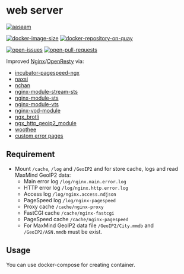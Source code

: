 # web server

[![aasaam](https://flat.badgen.net/badge/aasaam/software%20development%20group/0277bd?labelColor=000000&icon=https%3A%2F%2Fcdn.jsdelivr.net%2Fgh%2Faasaam%2Finformation%2Flogo%2Faasaam.svg)](https://github.com/aasaam)

[![docker-image-size](https://flat.badgen.net/docker/size/aasaam/web-server)](https://hub.docker.com/r/aasaam/web-server)
[![docker-repository-on-quay](https://flat.badgen.net/badge/quay.io/repo/cyan)](https://quay.io/repository/aasaam/web-server)

[![open-issues](https://flat.badgen.net/github/open-issues/aasaam/web-server)](https://github.com/aasaam/web-server/issues)
[![open-pull-requests](https://flat.badgen.net/github/open-prs/aasaam/web-server)](https://github.com/aasaam/web-server/pulls)

Improved [Nginx](http://nginx.org/)/[OpenResty](https://openresty.org/en/) via:

* [incubator-pagespeed-ngx](https://github.com/apache/incubator-pagespeed-ngx)
* [naxsi](https://github.com/nbs-system/naxsi)
* [nchan](https://github.com/slact/nchan)
* [nginx-module-stream-sts](https://github.com/vozlt/nginx-module-stream-sts)
* [nginx-module-sts](https://github.com/vozlt/nginx-module-sts)
* [nginx-module-vts](https://github.com/vozlt/nginx-module-vts)
* [nginx-vod-module](https://github.com/kaltura/nginx-vod-module)
* [ngx_brotli](https://github.com/google/ngx_brotli)
* [ngx_http_geoip2_module](https://github.com/leev/ngx_http_geoip2_module)
* [woothee](http://woothee.github.io)
* [custom error pages](https://aasaam.github.io/error-pages)

## Requirement

* Mount `/cache`, `/log` and `/GeoIP2` and for store cache, logs and read MaxMind GeoIP2 data:
  * Main error log `/log/nginx.main.error.log`
  * HTTP error log `/log/nginx.http.error.log`
  * Access log `/log/nginx.access.ndjson`
  * PageSpeed log `/log/nginx-pagespeed`
  * Proxy cache `/cache/nginx-proxy`
  * FastCGI cache `/cache/nginx-fastcgi`
  * PageSpeed cache `/cache/nginx-pagespeed`
  * For MaxMind GeoIP2 data file `/GeoIP2/City.mmdb` and `/GeoIP2/ASN.mmdb` must be exist.

## Usage

You can use docker-compose for creating container.
